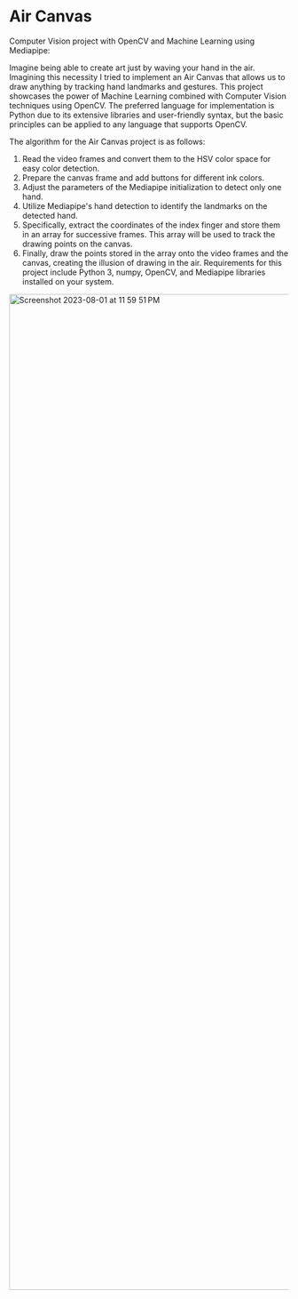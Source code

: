 # Air Canvas

Computer Vision project with OpenCV and Machine Learning using Mediapipe:

Imagine being able to create art just by waving your hand in the air. Imagining this necessity I tried to implement an Air Canvas that allows us to draw anything by tracking hand landmarks and gestures. This project showcases the power of Machine Learning combined with Computer Vision techniques using OpenCV. The preferred language for implementation is Python due to its extensive libraries and user-friendly syntax, but the basic principles can be applied to any language that supports OpenCV.

The algorithm for the Air Canvas project is as follows:

1. Read the video frames and convert them to the HSV color space for easy color detection.
2. Prepare the canvas frame and add buttons for different ink colors.
3. Adjust the parameters of the Mediapipe initialization to detect only one hand.
4. Utilize Mediapipe's hand detection to identify the landmarks on the detected hand.
5. Specifically, extract the coordinates of the index finger and store them in an array for successive frames. This array will be used to track the drawing points on the canvas.
6. Finally, draw the points stored in the array onto the video frames and the canvas, creating the illusion of drawing in the air.
Requirements for this project include Python 3, numpy, OpenCV, and Mediapipe libraries installed on your system.

<img width="1792" alt="Screenshot 2023-08-01 at 11 59 51 PM" src="https://github.com/Sachin1801/WhiteBoard-AirCanvas-ML/assets/87144268/5245ab59-ff5b-4d46-a5ce-4ec6a0474ef7">

